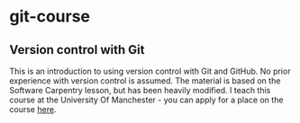 # git-course
## Version control with Git

This is an introduction to using version control with Git and GitHub.
No prior experience with version control is assumed.
The material is based on the Software Carpentry lesson, but has been heavily modified. I teach this course at the University
Of Manchester - you can apply for a place on the course [here](app.manchester.ac.uk/rgit).
